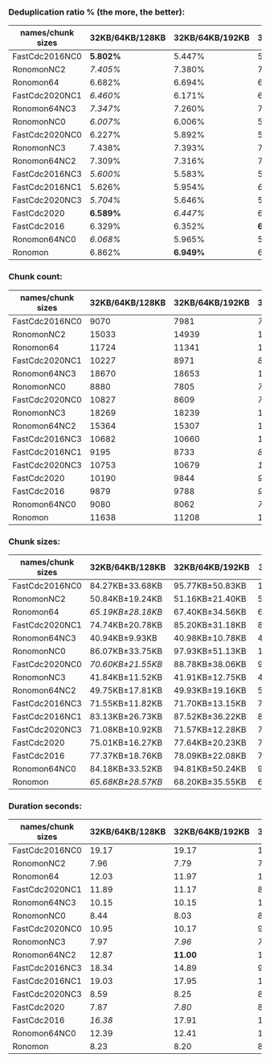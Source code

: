 ### Deduplication ratio % (the more, the better):

| names/chunk sizes | 32KB/64KB/128KB | 32KB/64KB/192KB | 32KB/64KB/256KB | 16KB/64KB/256KB | 32KB/64KB/80KB | 32KB/64KB/96KB | 32KB/64KB/112KB | 48KB/64KB/96KB | 32KB/64KB/320KB | 32KB/64KB/512KB |
|-------------------|-----------------|-----------------|-----------------|-----------------|----------------|----------------|-----------------|----------------|-----------------|-----------------|
| FastCdc2016NC0    | **5.802%**      | 5.447%          | 5.582%          | *5.747%*        | 5.620%         | *5.676%*       | 5.654%          | 5.276%         | 5.604%          | 5.421%          |
| RonomonNC2        | *7.405%*        | 7.380%          | 7.387%          | 7.201%          | *7.424%*       | 7.320%         | **7.441%**      | 6.569%         | 7.387%          | 7.387%          |
| Ronomon64         | 6.682%          | 6.694%          | 6.678%          | *6.737%*        | 6.601%         | *6.769%*       | **6.793%**      | 6.128%         | 6.694%          | 6.694%          |
| FastCdc2020NC1    | *6.460%*        | 6.171%          | 6.075%          | 6.189%          | 6.177%         | **6.492%**     | *6.453%*        | 6.141%         | 6.008%          | 6.011%          |
| Ronomon64NC3      | *7.347%*        | 7.260%          | 7.296%          | 6.935%          | **7.432%**     | *7.370%*       | 7.336%          | 6.322%         | 7.296%          | 7.296%          |
| RonomonNC0        | *6.007%*        | 6.006%          | 5.940%          | **6.128%**      | 5.961%         | *6.069%*       | 5.927%          | 5.364%         | 5.839%          | 5.895%          |
| FastCdc2020NC0    | 6.227%          | 5.892%          | 5.662%          | 5.777%          | **6.704%**     | *6.537%*       | 6.318%          | *6.483%*       | 5.528%          | 5.445%          |
| RonomonNC3        | 7.438%          | 7.393%          | 7.393%          | 7.102%          | *7.460%*       | **7.534%**     | *7.486%*        | 6.685%         | 7.393%          | 7.393%          |
| Ronomon64NC2      | 7.309%          | 7.316%          | 7.318%          | 7.092%          | 7.236%         | **7.375%**     | 7.307%          | 6.517%         | *7.323%*        | *7.323%*        |
| FastCdc2016NC3    | *5.600%*        | 5.583%          | 5.583%          | **5.780%**      | 5.307%         | *5.685%*       | 5.517%          | 5.205%         | 5.583%          | 5.583%          |
| FastCdc2016NC1    | 5.626%          | 5.954%          | *6.025%*        | **6.131%**      | 5.278%         | 5.560%         | 5.883%          | 5.301%         | *6.008%*        | *6.008%*        |
| FastCdc2020NC3    | *5.704%*        | 5.646%          | 5.583%          | **5.782%**      | 5.200%         | 5.591%         | *5.677%*        | 5.129%         | 5.583%          | 5.586%          |
| FastCdc2020       | **6.589%**      | *6.447%*        | 6.417%          | 6.416%          | 6.248%         | 6.230%         | *6.469%*        | 6.043%         | 6.384%          | 6.384%          |
| FastCdc2016       | 6.329%          | 6.352%          | **6.384%**      | 6.383%          | 5.137%         | 5.731%         | 6.235%          | 5.538%         | **6.384%**      | **6.384%**      |
| Ronomon64NC0      | *6.068%*        | 5.965%          | 5.907%          | **6.207%**      | 5.963%         | *5.991%*       | 5.990%          | 5.230%         | 5.856%          | 5.873%          |
| Ronomon           | 6.862%          | **6.949%**      | 6.880%          | 6.841%          | 6.894%         | 6.916%         | 6.855%          | 6.285%         | *6.925%*        | *6.931%*        |

### Chunk count:

| names/chunk sizes | 32KB/64KB/128KB | 32KB/64KB/192KB | 32KB/64KB/256KB | 16KB/64KB/256KB | 32KB/64KB/80KB | 32KB/64KB/96KB | 32KB/64KB/112KB | 48KB/64KB/96KB | 32KB/64KB/320KB | 32KB/64KB/512KB |
|-------------------|-----------------|-----------------|-----------------|-----------------|----------------|----------------|-----------------|----------------|-----------------|-----------------|
| FastCdc2016NC0    | 9070            | 7981            | *7627*          | 9080            | 11455          | 10322          | 9576            | 9249           | *7466*          | **7313**        |
| RonomonNC2        | 15033           | 14939           | 14910           | *13554*         | 15561          | 15268          | 15120           | **11723**      | 14895           | *14885*         |
| Ronomon64         | 11724           | 11341           | 11242           | 11220           | 13153          | 12439          | 11997           | **10340**      | *11217*         | *11202*         |
| FastCdc2020NC1    | 10227           | 8971            | *8717*          | 9590            | 15172          | 12432          | 11029           | 11964          | *8642*          | **8588**        |
| Ronomon64NC3      | 18670           | 18653           | 18644           | *15853*         | 18736          | 18701          | 18676           | **13445**      | 18642           | *18639*         |
| RonomonNC0        | 8880            | 7805            | *7395*          | 8808            | 11365          | 10233          | 9440            | 9184           | *7217*          | **7062**        |
| FastCdc2020NC0    | 10827           | 8609            | *7872*          | 9278            | 16347          | 13744          | 12011           | 13220          | *7585*          | **7337**        |
| RonomonNC3        | 18269           | 18239           | 18226           | *15630*         | 18397          | 18321          | 18291           | **13304**      | 18220           | *18215*         |
| Ronomon64NC2      | 15364           | 15307           | 15285           | *13773*         | 15795          | 15545          | 15413           | **11864**      | 15283           | *15279*         |
| FastCdc2016NC3    | 10682           | 10660           | 10651           | 10922           | 10959          | 10761          | 10705           | **10585**      | *10650*         | *10645*         |
| FastCdc2016NC1    | 9195            | 8733            | *8635*          | 9504            | 10839          | 9962           | 9488            | 9381           | *8603*          | **8576**        |
| FastCdc2020NC3    | 10753           | 10679           | *10663*         | 10936           | 12129          | 11069          | 10824           | 10890          | *10659*         | **10652**       |
| FastCdc2020       | 10190           | 9844            | *9789*          | 10264           | 13502          | 11348          | 10534           | 11075          | *9770*          | **9752**        |
| FastCdc2016       | 9879            | 9788            | *9763*          | 10236           | 10746          | 10181          | 9972            | 9882           | *9752*          | **9743**        |
| Ronomon64NC0      | 9080            | 8062            | *7707*          | 9272            | 11504          | 10356          | 9611            | 9252           | *7565*          | **7434**        |
| Ronomon           | 11638           | 11208           | 11091           | *11057*         | 13121          | 12392          | 11923           | **10265**      | 11060           | *11036*         |

### Chunk sizes:

| names/chunk sizes | 32KB/64KB/128KB   | 32KB/64KB/192KB | 32KB/64KB/256KB  | 16KB/64KB/256KB   | 32KB/64KB/80KB      | 32KB/64KB/96KB      | 32KB/64KB/112KB     | 48KB/64KB/96KB      | 32KB/64KB/320KB  | 32KB/64KB/512KB   |
|-------------------|-------------------|-----------------|------------------|-------------------|---------------------|---------------------|---------------------|---------------------|------------------|-------------------|
| FastCdc2016NC0    | 84.27KB±33.68KB   | 95.77KB±50.83KB | 100.21KB±61.51KB | 84.18KB±62.98KB   | **66.73KB±16.01KB** | *74.05KB±22.19KB*   | *79.82KB±28.04KB*   | 82.64KB±16.20KB     | 102.38KB±68.49KB | 104.52KB±79.49KB  |
| RonomonNC2        | 50.84KB±19.24KB   | 51.16KB±21.40KB | 51.26KB±22.67KB  | *56.39KB±23.85KB* | 49.12KB±14.35KB     | 50.06KB±16.68KB     | 50.55KB±18.21KB     | **65.20KB±14.44KB** | 51.31KB±23.49KB  | *51.35KB±24.78KB* |
| Ronomon64         | *65.19KB±28.18KB* | 67.40KB±34.56KB | 67.99KB±37.37KB  | 68.12KB±38.83KB   | 58.11KB±16.75KB     | *61.45KB±21.40KB*   | **63.71KB±25.16KB** | 73.92KB±16.81KB     | 68.14KB±38.53KB  | 68.23KB±39.91KB   |
| FastCdc2020NC1    | 74.74KB±20.78KB   | 85.20KB±31.18KB | 87.68KB±36.72KB  | 79.70KB±40.01KB   | 50.38KB±13.86KB     | *61.48KB±15.87KB*   | *69.30KB±18.16KB*   | **63.89KB±14.96KB** | 88.44KB±39.83KB  | 89.00KB±44.12KB   |
| Ronomon64NC3      | 40.94KB±9.93KB    | 40.98KB±10.78KB | 41.00KB±11.28KB  | *48.21KB±12.18KB* | 40.80KB±8.81KB      | 40.87KB±9.35KB      | 40.93KB±9.74KB      | **56.85KB±8.97KB**  | 41.00KB±11.58KB  | *41.01KB±12.28KB* |
| RonomonNC0        | 86.07KB±33.75KB   | 97.93KB±51.13KB | 103.36KB±62.93KB | 86.78KB±64.41KB   | **67.25KB±15.92KB** | *74.69KB±22.18KB*   | *80.97KB±28.34KB*   | 83.22KB±15.93KB     | 105.91KB±70.50KB | 108.23KB±80.53KB  |
| FastCdc2020NC0    | *70.60KB±21.55KB* | 88.78KB±38.06KB | 97.10KB±51.36KB  | 82.38KB±54.46KB   | 46.76KB±11.10KB     | 55.61KB±14.03KB     | **63.64KB±17.63KB** | *57.82KB±13.66KB*   | 100.77KB±60.37KB | 104.18KB±75.32KB  |
| RonomonNC3        | 41.84KB±11.52KB   | 41.91KB±12.75KB | 41.94KB±13.54KB  | *48.90KB±14.52KB* | 41.55KB±9.72KB      | 41.72KB±10.49KB     | 41.79KB±11.08KB     | **57.45KB±9.78KB**  | 41.95KB±14.16KB  | *41.96KB±14.79KB* |
| Ronomon64NC2      | 49.75KB±17.81KB   | 49.93KB±19.16KB | 50.01KB±19.95KB  | *55.50KB±21.14KB* | 48.39KB±13.80KB     | 49.17KB±15.80KB     | 49.59KB±17.08KB     | **64.42KB±13.78KB** | 50.01KB±20.25KB  | *50.03KB±20.75KB* |
| FastCdc2016NC3    | 71.55KB±11.82KB   | 71.70KB±13.15KB | 71.76KB±13.94KB  | *69.98KB±16.20KB* | **69.75KB±7.89KB**  | *71.03KB±10.15KB*   | 71.40KB±11.23KB     | 72.21KB±8.62KB      | 71.77KB±14.45KB  | 71.80KB±15.70KB   |
| FastCdc2016NC1    | 83.13KB±26.73KB   | 87.52KB±36.22KB | 88.52KB±40.15KB  | *80.42KB±43.07KB* | **70.52KB±12.97KB** | *76.73KB±18.29KB*   | 80.56KB±22.97KB     | 81.48KB±13.93KB     | 88.85KB±42.50KB  | 89.13KB±45.55KB   |
| FastCdc2020NC3    | 71.08KB±10.92KB   | 71.57KB±12.28KB | 71.68KB±13.18KB  | *69.89KB±15.57KB* | **63.02KB±12.18KB** | *69.05KB±9.91KB*    | 70.61KB±10.41KB     | 70.19KB±8.59KB      | 71.71KB±13.50KB  | 71.76KB±14.91KB   |
| FastCdc2020       | 75.01KB±16.27KB   | 77.64KB±20.23KB | 78.08KB±22.06KB  | 74.47KB±24.85KB   | *56.61KB±14.78KB*   | **67.35KB±13.93KB** | 72.56KB±14.84KB     | *69.01KB±12.68KB*   | 78.23KB±23.28KB  | 78.38KB±25.29KB   |
| FastCdc2016       | 77.37KB±18.76KB   | 78.09KB±22.08KB | 78.29KB±23.59KB  | *74.67KB±26.19KB* | **71.13KB±10.32KB** | *75.07KB±14.12KB*   | 76.65KB±16.97KB     | 77.35KB±11.68KB     | 78.38KB±24.78KB  | 78.45KB±26.71KB   |
| Ronomon64NC0      | 84.18KB±33.52KB   | 94.81KB±50.24KB | 99.17KB±60.26KB  | 82.43KB±61.69KB   | **66.44KB±16.15KB** | *73.81KB±22.42KB*   | *79.53KB±28.32KB*   | 82.61KB±16.24KB     | 101.04KB±66.79KB | 102.82KB±74.21KB  |
| Ronomon           | *65.68KB±28.57KB* | 68.20KB±35.55KB | 68.91KB±39.00KB  | 69.13KB±40.23KB   | 58.25KB±16.73KB     | *61.68KB±21.60KB*   | **64.11KB±25.55KB** | 74.46KB±16.92KB     | 69.11KB±40.58KB  | 69.26KB±42.96KB   |

### Duration seconds:

| names/chunk sizes | 32KB/64KB/128KB | 32KB/64KB/192KB | 32KB/64KB/256KB | 16KB/64KB/256KB | 32KB/64KB/80KB | 32KB/64KB/96KB | 32KB/64KB/112KB | 48KB/64KB/96KB | 32KB/64KB/320KB | 32KB/64KB/512KB |
|-------------------|-----------------|-----------------|-----------------|-----------------|----------------|----------------|-----------------|----------------|-----------------|-----------------|
| FastCdc2016NC0    | 19.17           | 19.17           | 19.17           | *18.12*         | 20.19          | 19.17          | 19.17           | 19.18          | *18.11*         | **18.10**       |
| RonomonNC2        | 7.96            | 7.79            | 7.86            | 8.48            | *7.75*         | *7.55*         | 7.98            | **7.48**       | 8.34            | 8.46            |
| Ronomon64         | 12.03           | 11.97           | 12.09           | *10.79*         | **10.06**      | 12.45          | 12.12           | *11.81*        | 12.56           | 12.51           |
| FastCdc2020NC1    | 11.89           | 11.17           | 8.85            | 8.81            | 8.72           | 8.82           | 8.52            | *8.38*         | **7.62**        | *7.68*          |
| Ronomon64NC3      | 10.15           | 10.15           | 10.15           | 10.69           | *7.33*         | 10.15          | **7.27**        | 10.15          | *7.33*          | 7.44            |
| RonomonNC0        | 8.44            | 8.03            | 8.28            | 8.44            | *6.62*         | 7.82           | 7.98            | **6.39**       | 6.67            | *6.56*          |
| FastCdc2020NC0    | 10.95           | 10.17           | 9.77            | 9.60            | 8.08           | 9.92           | 7.74            | *7.64*         | *7.63*          | **7.62**        |
| RonomonNC3        | 7.97            | *7.96*          | *7.91*          | 8.55            | 8.39           | **7.66**       | 8.39            | 8.05           | 9.96            | 11.17           |
| Ronomon64NC2      | 12.87           | **11.00**       | 11.68           | 12.15           | *11.34*        | 11.39          | 11.53           | *11.07*        | 11.36           | 11.37           |
| FastCdc2016NC3    | 18.34           | 14.89           | 9.67            | 10.11           | 9.50           | 9.59           | **8.65**        | 9.17           | *8.92*          | *8.86*          |
| FastCdc2016NC1    | 19.03           | 17.95           | 17.95           | 17.95           | *17.93*        | 19.03          | *17.95*         | 17.95          | **17.93**       | 17.96           |
| FastCdc2020NC3    | 8.59            | 8.25            | 8.46            | 8.28            | 8.15           | 8.47           | 8.13            | *6.65*         | *6.65*          | **6.38**        |
| FastCdc2020       | 7.87            | *7.80*          | 8.45            | 8.81            | 8.59           | 8.27           | **6.82**        | 8.28           | 8.53            | *7.19*          |
| FastCdc2016       | *16.38*         | 17.91           | 18.29           | 18.28           | 18.23          | 17.79          | 18.29           | *17.61*        | 18.29           | **15.36**       |
| Ronomon64NC0      | 12.39           | 12.41           | 12.47           | *12.02*         | *11.92*        | 12.33          | 12.39           | 12.31          | **11.88**       | 12.34           |
| Ronomon           | 8.23            | 8.20            | 8.26            | *6.76*          | **6.06**       | 8.07           | 8.02            | *7.89*         | 8.43            | 8.42            |
